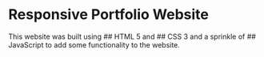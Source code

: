 # Responsive Portfolio Website 

This website was built using ## HTML 5 and ## CSS 3 and a sprinkle of ## JavaScript to add some functionality to the website. 
